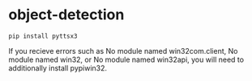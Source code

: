 # object-detection

```
pip install pyttsx3
```
If you recieve errors such as No module named win32com.client, No module named win32, or No module named win32api, you will need to additionally install pypiwin32.

